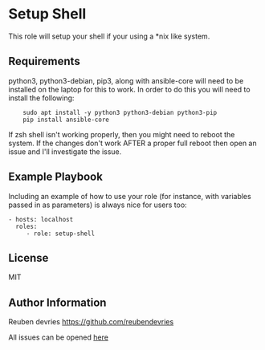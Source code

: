 Setup Shell
=========

This role will setup your shell if your using a *nix like system.

Requirements
------------

python3, python3-debian,  pip3, along with ansible-core will need to be installed on the laptop for this to work. In order to do this you will need to install the following:

```shell
	sudo apt install -y python3 python3-debian python3-pip
	pip install ansible-core

```
If zsh shell isn't working properly, then you might need to reboot the system. If the changes don't work AFTER a proper full reboot then open an issue and I'll investigate the issue.

Example Playbook
----------------

Including an example of how to use your role (for instance, with variables passed in as parameters) is always nice for users too:

    - hosts: localhost
      roles:
         - role: setup-shell

License
-------

MIT

Author Information
------------------

Reuben devries
https://github.com/reubendevries

All issues can be opened [here](https://github.com/reubendevries/setup-shell/issues)
